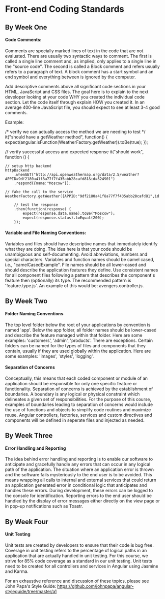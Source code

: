  # Front-end Coding Standards

## By Week One

#### Code Comments:

Comments are specially marked lines of text in the code that are not evaluated. There are usually two syntactic ways to comment. The first is called a single line comment and, as implied, only applies to a single line in the "source code". The second is called a Block comment and refers usually refers to a paragraph of text. A block comment has a start symbol and an end symbol and everything between is ignored by the computer.

Add descriptive comments above all significant code sections in your HTML, JavaScript and CSS files. The goal here is to explain to the next developer looking at your code WHY you created the individual code section. Let the code itself through explain HOW you created it. In an average 400-line JavaScript file, you should expect to see at least 3-4 good comments. 

Example:

  /* verify we can actually access the method 
  we are needing to test */
  it("should have a getWeather method", function() {
    expect(angular.isFunction(WeatherFactory.getWeather)).toBe(true);
  });

  // verify successful access and expected response
  it("should work", function () {

    // setup http backend
    httpBackend
        .whenGET("http://api.openweathermap.org/data/2.5/weather?APPID=9df2180a41f8a77f7f435abb28cafd81&id=524901")
        .respond({name:"Moscow"});

    // fake the call to the service
    WeatherFactory.getWeather({APPID:"9df2180a41f8a77f7f435abb28cafd81",id:524901})

        // test the response
        .then(function(response) {
            expect(response.data.name).toBe("Moscow");
            expect(response.status).toEqual(200);
        });


#### Variable and File Naming Conventions:

Variables and files should have descriptive names that immediately identify what they are doing. The idea here is that your code should be unambiguous and self-documenting. Avoid abreviations, numbers and special characters. Variables and function names should be camel cased, i.e., "camelCasedExample". File names should be all lower-cased and should describe the application features they define. Use consistent names for all component files following a pattern that describes the component's feature then (optionally) its type. The recommended pattern is 'feature.type.js'. An example of this would be:  avengers.controller.js.

## By Week Two

#### Folder Naming Conventions

The top level folder below the root of your applications by convention is named 'app'. Below the app folder, all folder names should be lower-cased and describe the feature managed within that folder. Here are some examples: 'customers', 'admin', 'products'. There are exceptions. Certain folders can be named for the types of files and components that they contain, usually if they are used globally within the application. Here are some examples: 'images', 'styles', 'logging'.

#### Separation of Concerns

Conceptually, this means that each coded component or module of an application should be responsible for only one specific feature or functionality. Separation of concerns is achieved by the establishment of boundaries. A boundary is any logical or physical constraint which delineates a given set of responsibilities. For the purpose of this course, examples of boundaries leading to separation of concerns would include the use of functions and objects to simplify code routines and maximize reuse. Angular controllers, factories, services and custom directives and components will be defined in seperate files and injected as needed.

## By Week Three

#### Error Handling and Reporting

The idea behind error handling and reporting is to enable our software to anticipate and gracefully handle any errors that can occur in any logical path of the application. The situation where an application error is thrown and the software fails mysteriously to the end user is to be avoided. This means wrapping all calls to internal and external services that could return an application generated error in conditional logic that anticipates and handles these errors. During development, these errors can be logged to the console for identification. Reporting errors to the end user should be handled by the display of error messages either directly on the view page or in pop-up notifications such as Toastr. 

## By Week Four

#### Unit Testing

Unit tests are created by developers to ensure that their code is bug free. Coverage in unit testing refers to the percentage of logical paths in an application that are actually handled in unit testing. For this course, we strive for 85% code coverage as a standard in our unit testing.  Unit tests need to be created for all controllers and services in Angular using Jasmine and Karma. 


For an exhaustive reference and discussion of these topics, please see John Papa's Style Guide:  https://github.com/johnpapa/angular-styleguide/tree/master/a1